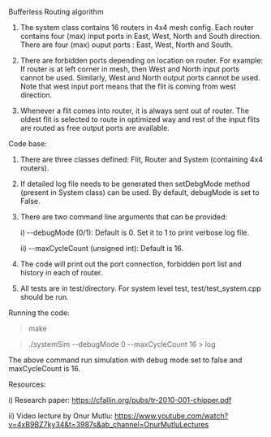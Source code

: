 Bufferless Routing algorithm

1) The system class contains 16 routers in 4x4 mesh config. Each router contains four (max) input ports in East, West, North and South direction. There are four (max) ouput ports : East, West, North and South.

2) There are forbidden ports depending on location on router. For example: If router is at left corner in mesh, then West and North input ports cannot be used. Similarly, West and North output ports cannot be used. 
Note that west input port means that the flit is coming from west direction.

3) Whenever a flit comes into router, it is always sent out of router. The oldest flit is selected to route in optimized way and rest of the input flits are routed as free output ports are available. 

Code base:

1) There are three classes defined: Flit, Router and System (containing 4x4 routers).

2) If detailed log file needs to be generated then setDebgMode method (present in System class) can be used. By default, debugMode is set to False.

3) There are two command line arguments that can be provided:
   
    i) --debugMode (0/1): Default is 0. Set it to 1 to print verbose log file.
   
    ii) --maxCycleCount (unsigned int): Default is 16.

5) The code will print out the port connection, forbidden port list and history in each of router.

6) All tests are in test/directory. For system level test, test/test_system.cpp should be run.

Running the code:

> make

> ./systemSim --debugMode 0 --maxCycleCount 16 > log

The above command run simulation with debug mode set to false and maxCycleCount is 16.

Resources:

i) Research paper: https://cfallin.org/pubs/tr-2010-001-chipper.pdf

ii) Video lecture by Onur Mutlu: https://www.youtube.com/watch?v=4xB9BZ7ky34&t=3987s&ab_channel=OnurMutluLectures
